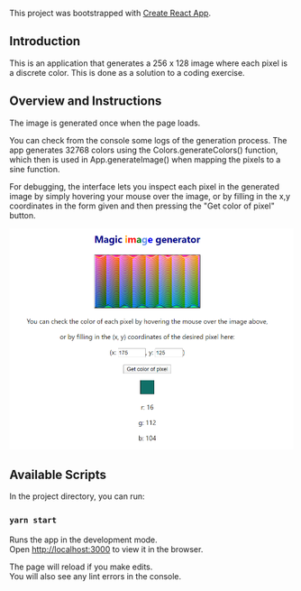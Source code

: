 This project was bootstrapped with [Create React App](https://github.com/facebook/create-react-app).

## Introduction

This is an application that generates a 256 x 128 image where each pixel is a discrete color. This is done as a solution to a coding exercise.

## Overview and Instructions

The image is generated once when the page loads.

You can check from the console some logs of the generation process. The app generates 32768 colors using the Colors.generateColors() function, which then is used in App.generateImage() when mapping the pixels to a sine function.

For debugging, the interface lets you inspect each pixel in the generated image by simply hovering your mouse over the image, or by filling in the x,y coordinates in the form given and then pressing the "Get color of pixel" button.

![alt text](./screenshot.png "Application screenshot")

## Available Scripts

In the project directory, you can run:

### `yarn start`

Runs the app in the development mode.<br />
Open [http://localhost:3000](http://localhost:3000) to view it in the browser.

The page will reload if you make edits.<br />
You will also see any lint errors in the console.

